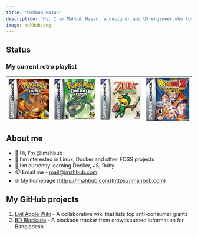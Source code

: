 ```yaml
---
title: "Mahbub Hasan"
description: "Hi, I am Mahbub Hasan, a designer and UX engineer who loves to build UI, UX and design stuff"
image: mahbub.png
---
```

## Status

### My current retro playlist

| ![](/assets/poke-fr-gba.jpg)  | ![](/assets/poke-em-gba.jpg)  | ![](/assets/zelda-mc-gba.webp)  | ![](/assets/dbz-log-gba.jpg)  |
|---|---|---|---|

## About me

- 👋 Hi, I’m @imahbub
- 👀 I’m interested in Linux, Docker and other FOSS projects
- 🌱 I’m currently learning Docker, JS, Ruby
- 📫 Email me - [mail@imahbub.com](mailto:mail@imahbub.com)
- 🌐 My homepage [https://imahbub.com](https://imahbub.com)

## My GitHub projects

1. [Evil Apple Wiki](https://github.com/imahbub/evilapple) - A collaborative wiki that lists top anti-consumer giants
2. [BD Blockade](https://hartal.thepenguins.club/) - A blockade tracker from crowdsourced information for Bangladesh